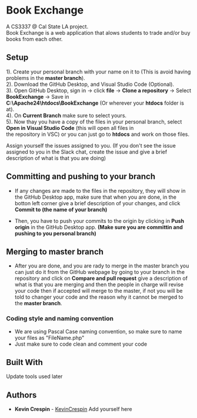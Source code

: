 # Book Exchange

A CS3337 @ Cal State LA project.</br>
Book Exchange is a web application that alows students to trade and/or buy books from each other.</br>

## Setup 

1). Create your personal branch with your name on it to (This is avoid having problems in the **master branch**).</br>
2). Download the GitHub Desktop, and Visual Studio Code (Optional).</br>
3). Open GitHub Desktop, sign in -> click **file** -> **Clone a repository** -> Select **BookExchange** -> Save in </br> **C:\Apache24\htdocs\BookExchange** (Or wherever your **htdocs** folder is at).</br>
4). On **Current Branch** make sure to select yours.</br>
5). Now thay you have a copy of the files in your personal branch, select **Open in Visual Studio Code** (this will open all files in </br> the repository in VSC) or you can just go to **htdocs** and work on those files.</br>

Assign yourself the issues assigned to you. (If you don't see the issue assigned to you in the Slack chat, create the issue and give a brief description of what is that you are doing)

## Committing and pushing to your branch

* If any changes are made to the files in the repository, they will show in the GitHub Desktop app, make sure that when you are done, in the botton left corner give a brief description of your changes, and click **Commit to (the name of your branch)**

* Then, you have to push your commits to the origin by clicking in **Push origin** in the GitHub Desktop app. **(Make sure you are committin and pushing to you personal branch)**

## Merging to master branch

* After you are done, and you are rady to merge in the master branch you can just do it from the GitHub webpage by going to your branch in the repository and click on **Compare and pull request** give a description of what is that you are merging and then the people in charge will revise your code then if accepted will merge to the master, if not you will be told to changer your code and the reason why it cannot be merged to the **master branch**.

### Coding style and naming convention

* We are using Pascal Case naming convention, so make sure to name your files as "FileName.php"
* Just make sure to code clean and comment your code

## Built With

Update tools used later

## Authors

* **Kevin Crespin** - [KevinCrespin](https://github.com/KevinCrespin)
Add yourself here


